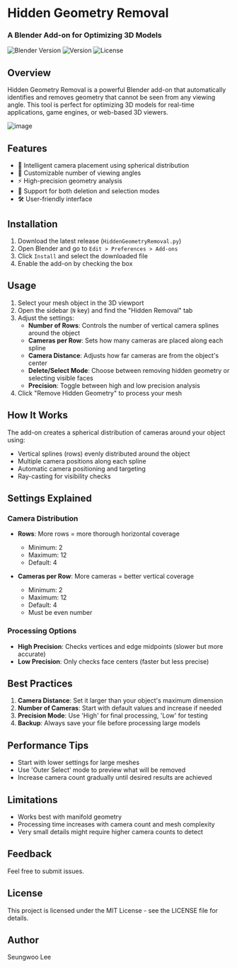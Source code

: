 # Hidden Geometry Removal
### A Blender Add-on for Optimizing 3D Models

![Blender Version](https://img.shields.io/badge/Blender-4.0%2B-orange)
![Version](https://img.shields.io/badge/Version-0.1.0-blue)
![License](https://img.shields.io/badge/License-MIT-green)

## Overview

Hidden Geometry Removal is a powerful Blender add-on that automatically identifies and removes geometry that cannot be seen from any viewing angle. This tool is perfect for optimizing 3D models for real-time applications, game engines, or web-based 3D viewers.

![image](https://github.com/user-attachments/assets/4b47e745-d773-4dda-b784-c1d36a6bfae0)


## Features

- 🎥 Intelligent camera placement using spherical distribution
- 🔄 Customizable number of viewing angles
- ⚡ High-precision geometry analysis
- 🎯 Support for both deletion and selection modes
- 🛠️ User-friendly interface

## Installation

1. Download the latest release (`HiddenGeometryRemoval.py`)
2. Open Blender and go to `Edit > Preferences > Add-ons`
3. Click `Install` and select the downloaded file
4. Enable the add-on by checking the box

## Usage

1. Select your mesh object in the 3D viewport
2. Open the sidebar (`N` key) and find the "Hidden Removal" tab
3. Adjust the settings:
   - **Number of Rows**: Controls the number of vertical camera splines around the object
   - **Cameras per Row**: Sets how many cameras are placed along each spline
   - **Camera Distance**: Adjusts how far cameras are from the object's center
   - **Delete/Select Mode**: Choose between removing hidden geometry or selecting visible faces
   - **Precision**: Toggle between high and low precision analysis
4. Click "Remove Hidden Geometry" to process your mesh

## How It Works

The add-on creates a spherical distribution of cameras around your object using:
- Vertical splines (rows) evenly distributed around the object
- Multiple camera positions along each spline
- Automatic camera positioning and targeting
- Ray-casting for visibility checks

## Settings Explained

### Camera Distribution
- **Rows**: More rows = more thorough horizontal coverage
  - Minimum: 2
  - Maximum: 12
  - Default: 4

- **Cameras per Row**: More cameras = better vertical coverage
  - Minimum: 2
  - Maximum: 12
  - Default: 4
  - Must be even number

### Processing Options
- **High Precision**: Checks vertices and edge midpoints (slower but more accurate)
- **Low Precision**: Only checks face centers (faster but less precise)

## Best Practices

1. **Camera Distance**: Set it larger than your object's maximum dimension
2. **Number of Cameras**: Start with default values and increase if needed
3. **Precision Mode**: Use 'High' for final processing, 'Low' for testing
4. **Backup**: Always save your file before processing large models

## Performance Tips

- Start with lower settings for large meshes
- Use 'Outer Select' mode to preview what will be removed
- Increase camera count gradually until desired results are achieved

## Limitations

- Works best with manifold geometry
- Processing time increases with camera count and mesh complexity
- Very small details might require higher camera counts to detect

## Feedback

Feel free to submit issues.

## License

This project is licensed under the MIT License - see the LICENSE file for details.

## Author

Seungwoo Lee
